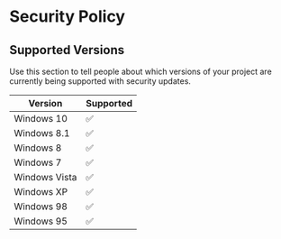 # Security Policy

## Supported Versions

Use this section to tell people about which versions of your project are
currently being supported with security updates.

| Version | Supported          |
| ------- | ------------------ |
| Windows 10| :white_check_mark: |
| Windows 8.1| :white_check_mark: |
| Windows 8| :white_check_mark:|
| Windows 7| :white_check_mark: |
| Windows Vista| :white_check_mark: |
| Windows XP| :white_check_mark: |
| Windows 98| :white_check_mark: |
| Windows 95| :white_check_mark: |
